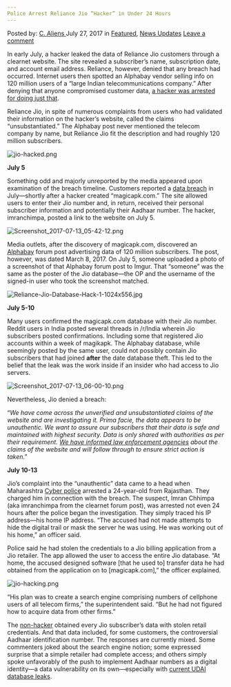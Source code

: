 ```yaml
---
Police Arrest Reliance Jio “Hacker” in Under 24 Hours
---
```

<article class="post-listing post-21584 post type-post status-publish format-standard has-post-thumbnail hentry  tag-1898 tag-arrest tag-hacker tag-hours tag-jio tag-police tag-reliance">
    <div class="post-inner">
        <span>Posted by: <a href="https://www.deepdotweb.com/author/caliens/" title="">C. Aliens </a></span>
    <span>July 27, 2017</span>
    <span>in <a href="https://www.deepdotweb.com/category/deepdot-news/" rel="category tag">Featured</a>, <a href="https://www.deepdotweb.com/category/news-updates/" rel="category tag">News Updates</a></span>
    <span><a href="https://www.deepdotweb.com/2017/07/27/police-arrest-reliance-jio-hacker-24-hours/#respond">Leave a comment</a></span>
    </p>
    <div class="clear"></div>
    <div class="entry">
    <p>In early July, a hacker leaked the data of Reliance Jio customers through a clearnet website. The site revealed a subscriber&#8217;s name, subscription date, and account email address. Reliance, however, denied that any breach had occurred. Internet users then spotted an Alphabay vendor selling info on 120 million users of a “large Indian telecommunications company.” After denying that anyone compromised customer data, <a href="http://english.manoramaonline.com/business/news/2017/07/12/reliance-jio-data-leak-hacker-nabbed-rajasthan.html">a hacker was arrested for doing just that</a>.</p>
    <p>Reliance Jio, in spite of numerous complaints from users who had validated their information on the hacker’s website, called the claims “unsubstantiated.” The Alphabay post never mentioned the telecom company by name, but Reliance Jio fit the description and had roughly 120 million subscribers.</p>
    <p><img class="wp-image-21594" src="https://www.deepdotweb.com/wp-content/uploads/2017/07/jio-hacked-png.png" alt="jio-hacked.png" srcset="https://www.deepdotweb.com/wp-content/uploads/2017/07/jio-hacked-png.png 728w, https://www.deepdotweb.com/wp-content/uploads/2017/07/jio-hacked-png-300x157.png 300w" sizes="(max-width: 728px) 100vw, 728px" /></p>
    <p><strong>July 5</strong></p>
    <p>Something odd and majorly unreported by the media appeared upon examination of the breach timeline. Customers reported a <a href="https://www.deepdotweb.com/tag/breach/">data breach</a> in July—shortly after a hacker created “magicapk.com.” The site allowed users to enter their Jio number and, in return, received their personal subscriber information and potentially their Aadhaar number. The hacker, imranchimpa, posted a link to the website on July 5.</p>
    <p><img class="wp-image-21595" src="https://www.deepdotweb.com/wp-content/uploads/2017/07/screenshot_2017-07-13_05-42-12-png.png" alt="Screenshot_2017-07-13_05-42-12.png" srcset="https://www.deepdotweb.com/wp-content/uploads/2017/07/screenshot_2017-07-13_05-42-12-png.png 632w, https://www.deepdotweb.com/wp-content/uploads/2017/07/screenshot_2017-07-13_05-42-12-png-300x147.png 300w" sizes="(max-width: 632px) 100vw, 632px" /></p>
    <p>Media outlets, after the discovery of magicapk.com, discovered an <a href="https://www.deepdotweb.com/2017/07/12/alphabaydown-whosnext/">Alphabay</a> forum post advertising data of 120 million subscribers. The post, however, was dated March 8, 2017. On July 5, someone uploaded a photo of a screenshot of that Alphabay forum post to Imgur. That &#8220;someone” was the same as the poster of the Jio database—the OP and the username of the signed-in user who took the screenshot matched.</p>
    <p><img class="wp-image-21596" src="https://www.deepdotweb.com/wp-content/uploads/2017/07/reliance-jio-database-hack-1-1024x556-jpg-1.jpeg" alt="Reliance-Jio-Database-Hack-1-1024x556.jpg" srcset="https://www.deepdotweb.com/wp-content/uploads/2017/07/reliance-jio-database-hack-1-1024x556-jpg-1.jpeg 800w, https://www.deepdotweb.com/wp-content/uploads/2017/07/reliance-jio-database-hack-1-1024x556-jpg-1-300x159.jpeg 300w" sizes="(max-width: 800px) 100vw, 800px" /></p>
    <p><strong>July 5-10</strong></p>
    <p>Many users confirmed the magicapk.com database with their Jio number. Reddit users in India posted several threads in /r/India wherein Jio subscribers posted confirmations. Including some that registered Jio accounts within a week of magikapk. The Alphabay database, while seemingly posted by the same user, could not possibly contain Jio subscribers that had joined <strong>after</strong> the date database theft. This led to the belief that the leak was the work inside if an insider who had access to Jio servers.</p>
    <p><img class="wp-image-21597" src="https://www.deepdotweb.com/wp-content/uploads/2017/07/screenshot_2017-07-13_06-00-10-png.png" alt="Screenshot_2017-07-13_06-00-10.png" srcset="https://www.deepdotweb.com/wp-content/uploads/2017/07/screenshot_2017-07-13_06-00-10-png.png 800w, https://www.deepdotweb.com/wp-content/uploads/2017/07/screenshot_2017-07-13_06-00-10-png-300x71.png 300w" sizes="(max-width: 800px) 100vw, 800px" /></p>
    <p>Nevertheless, Jio denied a breach:</p>
    <p>“<em>We have come across the unverified and unsubstantiated claims of the website and are investigating it. Prima facie, the data appears to be unauthentic. We want to assure our subscribers that their data is safe and maintained with highest security. Data is only shared with authorities as per their requirement. </em><a href="https://in.reuters.com/article/reliance-jio-cyber-idINKBN19X1MW"><em>We have informed law enforcement agencies</em></a><em> about the claims of the website and will follow through to ensure strict action is taken</em>.”</p>
    <p><strong>July 10-13</strong></p>
    <p>Jio’s complaint into the “unauthentic” data came to a head when Maharashtra <a href="https://www.deepdotweb.com/tag/cybercrime/">Cyber police</a> arrested a 24-year-old from Rajasthan. They charged him in connection with the breach. The suspect, Imran Chhimpa (aka imranchimpa from the clearnet forum post), was arrested not even 24 hours after the police began the investigation. They simply traced his IP address—his home IP address. “The accused had not made attempts to hide the digital trail or mask the server he was using. He was working out of his home,” an officer said.</p>
    <p>Police said he had stolen the credentials to a Jio billing application from a Jio retailer. The app allowed the user to access the entire Jio database. “At home, the accused designed software [that he used to] transfer data he had obtained from the application on to [magicapk.com],” the officer explained.</p>
    <p><img class="wp-image-21598" src="https://www.deepdotweb.com/wp-content/uploads/2017/07/jio-hacking-png.png" alt="jio-hacking.png" srcset="https://www.deepdotweb.com/wp-content/uploads/2017/07/jio-hacking-png.png 728w, https://www.deepdotweb.com/wp-content/uploads/2017/07/jio-hacking-png-300x157.png 300w" sizes="(max-width: 728px) 100vw, 728px" /></p>
    <p>“His plan was to create a search engine comprising numbers of cellphone users of all telecom firms,” the superintendent said. “But he had not figured how to acquire data from other firms.”</p>
    <p>The <a href="https://www.deepdotweb.com/tag/hack/">non-hacker</a> obtained every Jio subscriber’s data with stolen retail credentials. And that data included, for some customers, the controversial Aadhaar identification number. The responses are currently mixed. Some commenters joked about the search engine notion; some expressed surprise that a simple retailer had complete access; and others simply spoke unfavorably of the push to implement Aadhaar numbers as a digital identity—a data vulnerability on its own—especially with <a href="https://www.deepdotweb.com/2017/05/18/indian-government-leaking-130m-financial-records/">current UDAI database leaks</a>.</p>
    </div>
    <span style="display:none"><a href="https://www.deepdotweb.com/tag/24/" rel="tag">24</a> <a href="https://www.deepdotweb.com/tag/arrest/" rel="tag">arrest</a> <a href="https://www.deepdotweb.com/tag/hacker/" rel="tag">hacker</a> <a href="https://www.deepdotweb.com/tag/hours/" rel="tag">hours</a> <a href="https://www.deepdotweb.com/tag/jio/" rel="tag">jio</a> <a href="https://www.deepdotweb.com/tag/police/" rel="tag">police</a> <a href="https://www.deepdotweb.com/tag/reliance/" rel="tag">reliance</a></span> <span style="display:none" class="updated">2017-07-27</span>
    <div style="display:none" class="vcard author" itemprop="author" itemscope itemtype="http://schema.org/Person"><strong class="fn" itemprop="name"><a href="https://www.deepdotweb.com/author/caliens/" title="Posts by C. Aliens" rel="author">C. Aliens</a></strong></div>
    </div>
</article>

